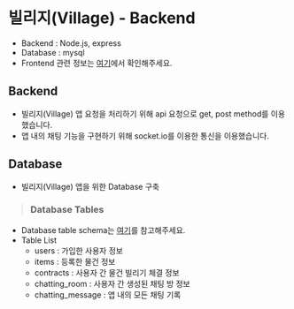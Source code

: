 # 빌리지(Village) - Backend
- Backend : Node.js, express
- Database : mysql
- Frontend 관련 정보는 [여기](https://github.com/minizzang/madcamp_week2)에서 확인해주세요.


## Backend
  - 빌리지(Village) 앱 요청을 처리하기 위해 api 요청으로 get, post method를 이용했습니다.
  - 앱 내의 채팅 기능을 구현하기 위해 socket.io를 이용한 통신을 이용했습니다.

## Database
  - 빌리지(Village) 앱을 위한 Database 구축
  > ### Database Tables
   - Database table schema는 [여기](https://github.com/minizzang/madcamp_week2_server/blob/main/db)를 참고해주세요.
   - Table List
     - users : 가입한 사용자 정보
     - items : 등록한 물건 정보
     - contracts : 사용자 간 물건 빌리기 체결 정보
     - chatting_room : 사용자 간 생성된 채팅 방 정보
     - chatting_message : 앱 내의 모든 채팅 기록 
